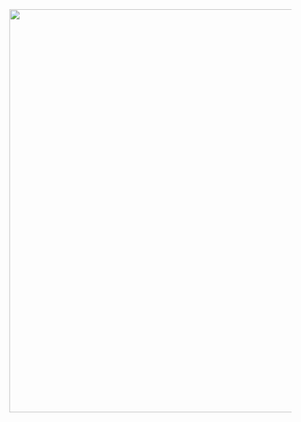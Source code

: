 <img src="https://media1.tenor.com/m/q6HthHDECUsAAAAd/jesus-christ-homer.gif" width="1080" height="720" />
